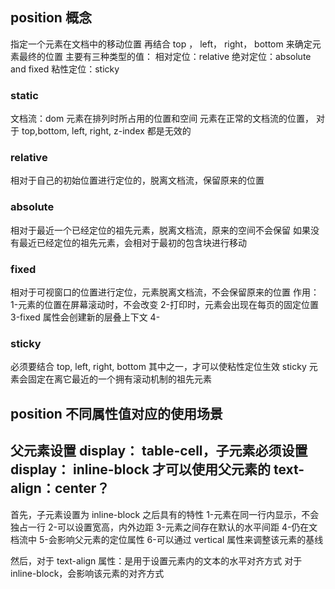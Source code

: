 ## position 概念

指定一个元素在文档中的移动位置
再结合 top ， left， right， bottom 来确定元素最终的位置
主要有三种类型的值：
相对定位：relative
绝对定位：absolute and fixed
粘性定位：sticky

### static

文档流：dom 元素在排列时所占用的位置和空间
元素在正常的文档流的位置， 对于 top,bottom, left, right, z-index 都是无效的

### relative

相对于自己的初始位置进行定位的，脱离文档流，保留原来的位置

### absolute

相对于最近一个已经定位的祖先元素，脱离文档流，原来的空间不会保留
如果没有最近已经定位的祖先元素，会相对于最初的包含块进行移动

### fixed

相对于可视窗口的位置进行定位，元素脱离文档流，不会保留原来的位置
作用：
1-元素的位置在屏幕滚动时，不会改变
2-打印时，元素会出现在每页的固定位置
3-fixed 属性会创建新的层叠上下文
4-

### sticky

必须要结合 top, left, right, bottom 其中之一，才可以使粘性定位生效
sticky 元素会固定在离它最近的一个拥有滚动机制的祖先元素

## position 不同属性值对应的使用场景

## 父元素设置 display： table-cell，子元素必须设置 display： inline-block 才可以使用父元素的 text-align：center？

首先，子元素设置为 inline-block 之后具有的特性
1-元素在同一行内显示，不会独占一行
2-可以设置宽高，内外边距
3-元素之间存在默认的水平间距
4-仍在文档流中
5-会影响父元素的定位属性
6-可以通过 vertical 属性来调整该元素的基线

然后，对于 text-align 属性：是用于设置元素内的文本的水平对齐方式
对于 inline-block，会影响该元素的对齐方式
